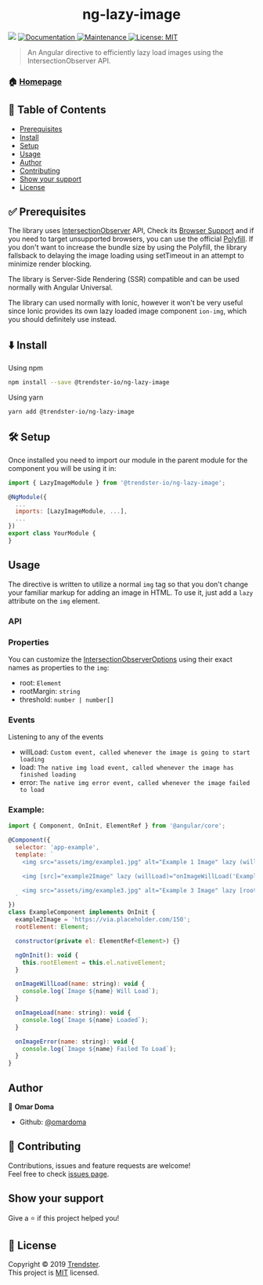 <h1 align="center">ng-lazy-image</h1>
<p>
  <img src="https://img.shields.io/badge/version-1.0.4-blue.svg?cacheSeconds=2592000" />
  <a href="https://github.com/trendster-io/ng-lazy-image#readme">
    <img alt="Documentation" src="https://img.shields.io/badge/documentation-yes-brightgreen.svg" target="_blank" />
  </a>
  <a href="https://github.com/trendster-io/ng-lazy-image/graphs/commit-activity">
    <img alt="Maintenance" src="https://img.shields.io/badge/Maintained%3F-yes-green.svg" target="_blank" />
  </a>
  <a href="https://github.com/trendster-io/ng-lazy-image/blob/master/LICENSE">
    <img alt="License: MIT" src="https://img.shields.io/badge/License-MIT-yellow.svg" target="_blank" />
  </a>
</p>

> An Angular directive to efficiently lazy load images using the IntersectionObserver API.

### 🏠 [Homepage](https://github.com/trendster-io/ng-lazy-image)

## 📝 Table of Contents

- [Prerequisites](#prerequisites)
- [Install](#install)
- [Setup](#setup)
- [Usage](#usage)
- [Author](#author)
- [Contributing](#contributing)
- [Show your support](#support)
- [License](#license)

## ✅ Prerequisites <a name = "prerequisites"></a>

The library uses [IntersectionObserver](https://developer.mozilla.org/en-US/docs/Web/API/Intersection_Observer_API) API, Check its [Browser Support](https://caniuse.com/#feat=intersectionobserver) and if you need to target unsupported browsers, you can use the official [Polyfill](https://github.com/w3c/IntersectionObserver/tree/master/polyfill). If you don't want to increase the bundle size by using the Polyfill, the library fallsback to delaying the image loading using setTimeout in an attempt to minimize render blocking.

The library is Server-Side Rendering (SSR) compatible and can be used normally with Angular Universal.

The library can used normally with Ionic, however it won't be very useful since Ionic provides its own lazy loaded image component `ion-img`, which you should definitely use instead.

## ⬇️ Install <a name = "install"></a>

Using npm

```sh
npm install --save @trendster-io/ng-lazy-image
```

Using yarn

```sh
yarn add @trendster-io/ng-lazy-image
```

## 🛠 Setup <a name = "setup"></a>

Once installed you need to import our module in the parent module for the component you will be using it in:

```js
import { LazyImageModule } from '@trendster-io/ng-lazy-image';

@NgModule({
  ...
  imports: [LazyImageModule, ...],
  ...
})
export class YourModule {
}
```

## Usage <a name = "usage"></a>

The directive is written to utilize a normal `img` tag so that you don't change your familiar markup for adding an image in HTML. To use it, just add a `lazy` attribute on the `img` element.

### API

### Properties

You can customize the [IntersectionObserverOptions](https://developer.mozilla.org/en-US/docs/Web/API/IntersectionObserver#Properties) using their exact names as properties to the `img`:

- root: `Element`
- rootMargin: `string`
- threshold: `number | number[]`

### Events

Listening to any of the events

- willLoad: `Custom event, called whenever the image is going to start loading`
- load: `The native img load event, called whenever the image has finished loading`
- error: `The native img error event, called whenever the image failed to load`

### Example:

```javascript
import { Component, OnInit, ElementRef } from '@angular/core';

@Component({
  selector: 'app-example',
  template: `
    <img src="assets/img/example1.jpg" alt="Example 1 Image" lazy (willLoad)="onImageWillLoad('Example 1)" (load)="onImageLoad('Example 1')" (error)="onImageError('Example 1')" />

    <img [src]="example2Image" lazy (willLoad)="onImageWillLoad('Example 2')" (load)="onImageLoad('Example 2')" (error)="onImageError('Example 2')" />

    <img src="assets/img/example3.jpg" alt="Example 3 Image" lazy [root]="rootElement" rootMargin="20px 10px 20px 10px" [threshold]="0.4" />
  `
})
class ExampleComponent implements OnInit {
  example2Image = 'https://via.placeholder.com/150';
  rootElement: Element;

  constructor(private el: ElementRef<Element>) {}

  ngOnInit(): void {
    this.rootElement = this.el.nativeElement;
  }

  onImageWillLoad(name: string): void {
    console.log(`Image ${name} Will Load`);
  }

  onImageLoad(name: string): void {
    console.log(`Image ${name} Loaded`);
  }

  onImageError(name: string): void {
    console.log(`Image ${name} Failed To Load`);
  }
}
```

## Author <a name = "author"></a>

👤 **Omar Doma**

- Github: [@omardoma](https://github.com/omardoma)

## 🤝 Contributing <a name = "contributing"></a>

Contributions, issues and feature requests are welcome!<br />Feel free to check [issues page](https://github.com/trendster-io/ng-lazy-image/issues).

## Show your support <a name = "support"></a>

Give a ⭐️ if this project helped you!

## 📝 License <a name = "license"></a>

Copyright © 2019 [Trendster](https://github.com/trendster-io).<br />
This project is [MIT](https://github.com/trendster-io/ng-lazy-image/blob/master/LICENSE) licensed.
